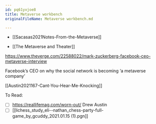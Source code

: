 ```yaml
---
id: pq61yxjoe8
title: Metaverse workbench
originalFileName: Metaverse workbench.md

---
```


* [[Sacasas2021Notes-From-the-Metaverse]]

* [[The Metaverse and Theater]]

https://www.theverge.com/22588022/mark-zuckerberg-facebook-ceo-metaverse-interview

Facebook’s CEO on why the social network is becoming ‘a metaverse company’

[[Austin2021167-Cant-You-Hear-Me-Knocking]]

To Read:

* [ ] https://reallifemag.com/worn-out/ Drew Austin
* [ ] [[lichess\_study\_eli--nathan\_chess-party-full-game\_by\_gcuddy\_2021.01.15 (1).pgn]]
